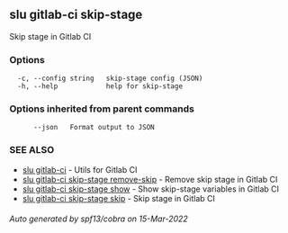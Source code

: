 ## slu gitlab-ci skip-stage

Skip stage in Gitlab CI

### Options

```
  -c, --config string   skip-stage config (JSON)
  -h, --help            help for skip-stage
```

### Options inherited from parent commands

```
      --json   Format output to JSON
```

### SEE ALSO

* [slu gitlab-ci](slu_gitlab-ci.md)	 - Utils for Gitlab CI
* [slu gitlab-ci skip-stage remove-skip](slu_gitlab-ci_skip-stage_remove-skip.md)	 - Remove skip stage in Gitlab CI
* [slu gitlab-ci skip-stage show](slu_gitlab-ci_skip-stage_show.md)	 - Show skip-stage variables in Gitlab CI
* [slu gitlab-ci skip-stage skip](slu_gitlab-ci_skip-stage_skip.md)	 - Skip stage in Gitlab CI

###### Auto generated by spf13/cobra on 15-Mar-2022
